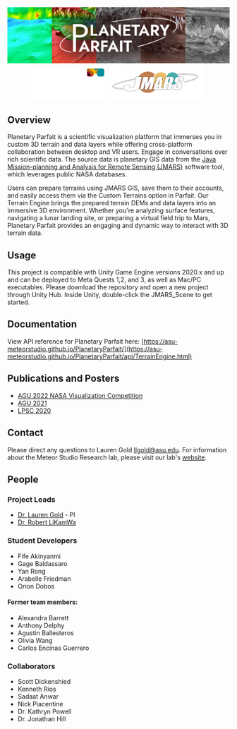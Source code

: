 
<div align="center">
  <img width="750" src="Documentation/resources/banner.png">
  <div align="center">
  <img height="75" src="Documentation/resources/MeteorStudioLogo2018.png">
  <img height="80" src="Documentation/resources/JMARS_Logo.png">
</div>
</div>

                         
## Overview
Planetary Parfait is a scientific visualization platform that immerses you in custom 3D terrain and data layers while offering cross-platform collaboration between desktop and VR users. Engage in conversations over rich scientific data. The source data is planetary GIS data from the [Java Mission-planning and    Analysis for Remote Sensing (JMARS)](https://jmars.asu.edu/) software tool, which leverages public NASA databases.

Users can prepare terrains using JMARS GIS, save them to their accounts, and easily access them via the Custom Terrains option in Parfait. Our Terrain Engine brings the prepared terrain DEMs and data layers into an immersive 3D environment. Whether you're analyzing surface features, navigating a lunar landing site, or preparing a virtual field trip to Mars, Planetary Parfait provides an engaging and dynamic way to interact with 3D terrain data.

## Usage
This project is compatible with Unity Game Engine versions 2020.x and up and can be deployed to Meta Quests 1,2, and 3, as well as Mac/PC executables. Please download the repository and open a new project through Unity Hub. Inside Unity, double-click the JMARS_Scene to get started.

## Documentation
View API reference for Planetary Parfait here: [https://asu-meteorstudio.github.io/PlanetaryParfait/](https://asu-meteorstudio.github.io/PlanetaryParfait/api/TerrainEngine.html)


## Publications and Posters
- [AGU 2022 NASA Visualization Competition](https://youtu.be/8_ul5i-7_Fc)
- [AGU 2021](https://agu2020fallmeeting-agu.ipostersessions.com/default.aspx?s=27-EF-12-DE-64-23-30-5E-BE-D2-5F-5C-EB-5F-32-30&guestview=true)
- [LPSC 2020](https://meteor.ame.asu.edu/publications/mars-lpsc.pdf)

## Contact
Please direct any questions to Lauren Gold [llgold@asu.edu]().
For information about the Meteor Studio Research lab, please visit our lab's [website](https://meteor.ame.asu.edu/).

## People
### Project Leads
- [Dr. Lauren Gold](https://github.com/LaurenGold) - PI
- [Dr. Robert LiKamWa](https://github.com/roblkw-asu) 

### Student Developers 
- Fife Akinyanmi
- Gage Baldassaro
- Yan Rong
- Arabelle Friedman
- Orion Dobos

#### Former team members:
- Alexandra Barrett
- Anthony Delphy
- Agustin Ballesteros
- Olivia Wang
- Carlos Encinas Guerrero

### Collaborators
- Scott Dickenshied
- Kenneth Rios
- Sadaat Anwar
- Nick Piacentine
- Dr. Kathryn Powell
- Dr. Jonathan Hill
